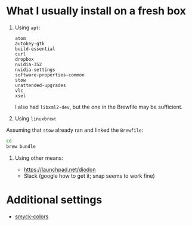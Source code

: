 # What I usually install on a fresh box

1. Using `apt`:

   ```
   atom
   autokey-gtk
   build-essential
   curl
   dropbox
   nvidia-352
   nvidia-settings
   software-properties-common
   stow
   unattended-upgrades
   vlc
   xsel
   ```

   I also had `libxml2-dev`, but the one in the Brewfile may be sufficient.

1. Using `linuxbrew`:

  Assuming that `stow` already ran and linked the `Brewfile`:

  ```bash
  cd
  brew bundle
  ```

1. Using other means:

   * https://launchpad.net/diodon
   * Slack (google how to get it; snap seems to work fine)

# Additional settings

* [smyck-colors](https://github.com/vcavallo/gnome-terminal-colors-smyck)
